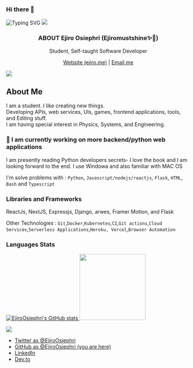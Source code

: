 ### Hi there 👋
![Typing SVG](https://readme-typing-svg.herokuapp.com?lines=Hello%2C+I+am+Ejiro%20Osiephri)
![](https://hit.yhype.me/github/profile?user_id=57117270)
<p align="center">
  <h3 align="center">ABOUT Ejiro Osiephri (Ejiromustshine✨🖤)</h3>
  
  <p align="center">
    Student, Self-taught Software Developer
    <br />
      
  <p align="center">
      <a href="" target="_blank">
      Website (ejiro.me)</a> | <a href="mailto:osiephriejiro765@gmail.com">Email me</a> <br>
      
</p>
</p>

![](https://komarev.com/ghpvc/?username=EjiroOsiephri)

## About Me
I am a student. I like creating new things.<br>
Developing APIs, web services, UIs, games, frontend applications, tools, and Editing stuff. <br>
I am having special interest in Physics, Systems, and Engineering.<br>

### 🍎 I am currently working on more backend/python web applications<br>
I am presently reading Python developers secrets- I love the book and I am looking forward to the end.
I use Windowa and also familiar with MAC OS

I'm solve problems with : `Python`, `Javascript/nodejs/reactjs`, `Flask`, `HTML`, `Bash` and `Typescript`

### Libraries and Frameworks
ReactJs, NextJS, Expressjs, Django, arwes, Framer Motion, and Flask


Other Technologies : `Git`,`Docker`,`Kubernetes`,`CI`,`Git actions`,`Cloud Services`,`Serverless Applications`,`Heroku, Vercel`,`Browser Automation`
<p>
   
### Languages Stats
<a href="http://www.github.com/EjiroOsiephri"><img src="https://github-readme-stats.vercel.app/api?username=EjiroOsiephri&show_icons=true&hide=&count_private=true&title_color=0891b2&text_color=ffffff&icon_color=0891b2&bg_color=1c1917&hide_border=true&show_icons=true" alt="EjiroOsiephri's GitHub stats" /></a><a href="https://github.com/EjiroOsiephri">
  <img height="180em" src="https://github-readme-stats-git-masterrstaa-rickstaa.vercel.app/api/top-langs/?username=EjiroOsiephri&layout=compact&langs_count=7&theme=midnight-purple"/></a>




<a href="http://www.github.com/EjiroOsiephri">
<a href="http://www.github.com/EjiroOsiephri"><img
                  src="https://github-readme-streak-stats.herokuapp.com/?user=EjiroOsiephri&stroke=ffffff&background=1c1917&ring=0891b2&fire=0891b2&currStreakNum=ffffff&currStreakLabel=0891b2&sideNums=ffffff&sideLabels=ffffff&dates=ffffff&hide_border=true" /></a><a
                      href="http://www.github.com/EjiroOsiephri"><a href="https://github.com/EjiroOsiephri" align="left">
                      

* [Twitter as @EjiroOsiephri](https://twitter.com/ejiro_ti)
* [GitHub as @EjiroOsiephri (you are here)](https://github.com/EjiroOsiephri)
* [LinkedIn](https://linkedin.com/in/EjiroOsiephri)
* [Dev.to](https://dev.to/EjiroOsiephri)
